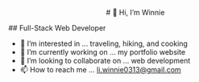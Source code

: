 <p align="center"># 👋 Hi, I’m Winnie</p> 
## Full-Stack Web Developer


- 👀 I’m interested in ... traveling, hiking, and cooking
- 🌱 I’m currently working on ... my portfolio website
- 💞️ I’m looking to collaborate on ... web development
- 📫 How to reach me ... li.winnie0313@gmail.com

<!---
Winnie0313/Winnie0313 is a ✨ special ✨ repository because its `README.md` (this file) appears on your GitHub profile.
You can click the Preview link to take a look at your changes.
--->
